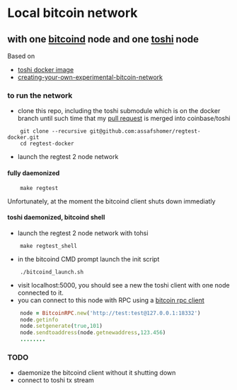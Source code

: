 # Local bitcoin network 
## with one [bitcoind](https://en.bitcoin.it/wiki/Bitcoind) node and one [toshi](https://toshi.io) node
Based on 
- [toshi docker image](http://www.soroushjp.com/2014/10/15/deploying-your-own-toshi-api-bitcoin-node-using-coreos-docker-aws/)
- [creating-your-own-experimental-bitcoin-network](http://geraldkaszuba.com/creating-your-own-experimental-bitcoin-network/)

### to run the network
- clone this repo, including the toshi submodule which is on the docker branch until such time that my [pull request](https://github.com/coinbase/toshi/pull/131) is merged into coinbase/toshi
```Batchfile
	git clone --recursive git@github.com:assafshomer/regtest-docker.git
	cd regtest-docker 	
```
- launch the regtest 2 node network

#### fully daemonized
```Batchfile
	make regtest
```
Unfortunately, at the moment the bitcoind client shuts down immediatly

#### toshi daemonized, bitcoind shell
- launch the regtest 2 node network with tohsi 
```Batchfile
	make regtest_shell
```
- in the bitcoind CMD prompt launch the init script
```Batchfile
	./bitcoind_launch.sh
```
- visit localhost:5000, you should see a new the toshi client with one node connected to it.
- you can connect to this node with RPC using a [bitcoin rpc client](https://en.bitcoin.it/wiki/API_reference_(JSON-RPC)#Ruby)
```Ruby
	node = BitcoinRPC.new('http://test:test@127.0.0.1:18332')
	node.getinfo
	node.setgenerate(true,101)
	node.sendtoaddress(node.getnewaddress,123.456)
	........
```


### TODO
- daemonize the bitcoind client without it shutting down
- connect to toshi tx stream